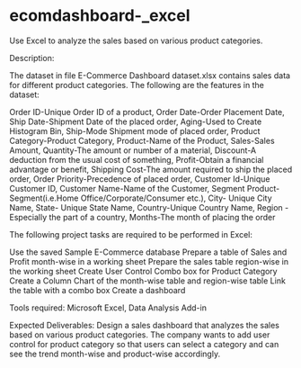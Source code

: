 # ecomdashboard-_excel
Use Excel to analyze the sales based on various product categories.

Description:

The dataset in file E-Commerce Dashboard dataset.xlsx contains sales data for different product categories. The following are the features in the dataset:

Order ID-Unique Order ID of a product,
Order Date-Order Placement Date,
Ship Date-Shipment Date of the placed order,
Aging-Used to Create Histogram Bin,
Ship-Mode	Shipment mode of placed order,
Product Category-Product Category,
Product-Name of the Product,
Sales-Sales Amount,
Quantity-The amount or number of a material,
Discount-A deduction from the usual cost of something,
Profit-Obtain a financial advantage or benefit,
Shipping Cost-The amount required to ship the placed order,
Order Priority-Precedence of placed order,
Customer Id-Unique Customer ID,
Customer Name-Name of the Customer,
Segment	Product-Segment(i.e.Home Office/Corporate/Consumer etc.),
City- Unique City Name,
State- Unique State Name,
Country-Unique Country Name,
Region	- Especially the part of a country,
Months-The month of placing the order

 The following project tasks are required to be performed in Excel:

Use the saved Sample E-Commerce database Prepare a table of Sales and Profit month-wise in a working sheet 
Prepare the sales table region-wise in the working sheet 
Create User Control Combo box for Product Category
Create a Column Chart of the month-wise table and region-wise table Link the table with a combo box 
Create a dashboard

Tools required: Microsoft Excel, Data Analysis Add-in

Expected Deliverables: Design a sales dashboard that analyzes the sales based on various product categories. The company wants to add user control for product category so that users can select a category and can see the trend month-wise and product-wise accordingly.
